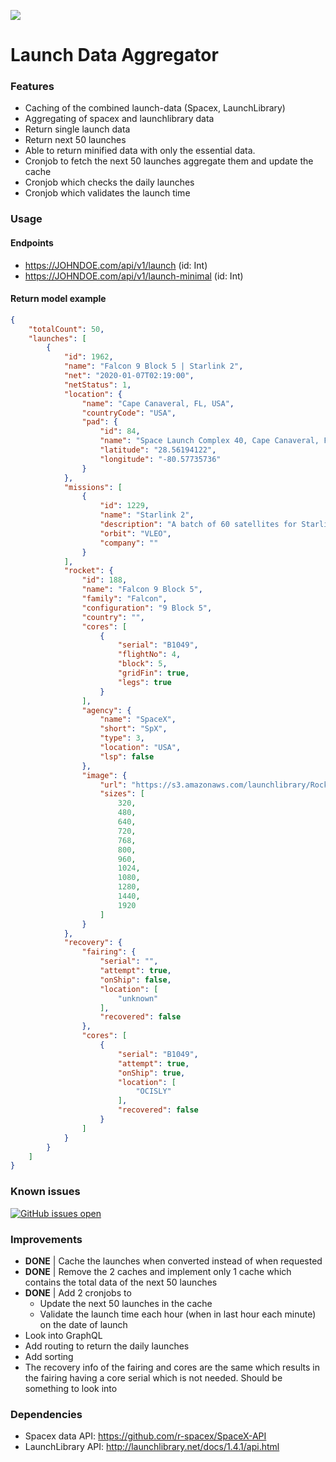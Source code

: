 [![](https://i.imgur.com/rg6nA9k.png)](https://i.imgur.com/rg6nA9k.png)
# Launch Data Aggregator

### Features
- Caching of the combined launch-data (Spacex, LaunchLibrary)
- Aggregating of spacex and launchlibrary data
- Return single launch data
- Return next 50 launches
- Able to return minified data with only the essential data.
- Cronjob to fetch the next 50 launches aggregate them and update the cache
- Cronjob which checks the daily launches
- Cronjob which validates the launch time

### Usage
#### Endpoints
- https://JOHNDOE.com/api/v1/launch (id: Int)
- https://JOHNDOE.com/api/v1/launch-minimal (id: Int)

#### Return model example
```json
{
    "totalCount": 50,
    "launches": [
        {
            "id": 1962,
            "name": "Falcon 9 Block 5 | Starlink 2",
            "net": "2020-01-07T02:19:00",
            "netStatus": 1,
            "location": {
                "name": "Cape Canaveral, FL, USA",
                "countryCode": "USA",
                "pad": {
                    "id": 84,
                    "name": "Space Launch Complex 40, Cape Canaveral, FL",
                    "latitude": "28.56194122",
                    "longitude": "-80.57735736"
                }
            },
            "missions": [
                {
                    "id": 1229,
                    "name": "Starlink 2",
                    "description": "A batch of 60 satellites for Starlink mega-constellation - SpaceX's project for space-based Internet communication system.",
                    "orbit": "VLEO",
                    "company": ""
                }
            ],
            "rocket": {
                "id": 188,
                "name": "Falcon 9 Block 5",
                "family": "Falcon",
                "configuration": "9 Block 5",
                "country": "",
                "cores": [
                    {
                        "serial": "B1049",
                        "flightNo": 4,
                        "block": 5,
                        "gridFin": true,
                        "legs": true
                    }
                ],
                "agency": {
                    "name": "SpaceX",
                    "short": "SpX",
                    "type": 3,
                    "location": "USA",
                    "lsp": false
                },
                "image": {
                    "url": "https://s3.amazonaws.com/launchlibrary/RocketImages/Falcon9Block5.jpg_1920.jpg",
                    "sizes": [
                        320,
                        480,
                        640,
                        720,
                        768,
                        800,
                        960,
                        1024,
                        1080,
                        1280,
                        1440,
                        1920
                    ]
                }
            },
            "recovery": {
                "fairing": {
                    "serial": "",
                    "attempt": true,
                    "onShip": false,
                    "location": [
                        "unknown"
                    ],
                    "recovered": false
                },
                "cores": [
                    {
                        "serial": "B1049",
                        "attempt": true,
                        "onShip": true,
                        "location": [
                            "OCISLY"
                        ],
                        "recovered": false
                    }
                ]
            }
        }
    ]
}
```

### Known issues
[![GitHub issues open](https://img.shields.io/github/issues/Jmaasy/launch-data-aggregator/shconfparser.svg?maxAge=2592000&style=for-the-badge&logo=appveyor)](https://github.com/Jmaasy/launch-data-aggregator/issues)

### Improvements
- **DONE** | Cache the launches when converted instead of when requested
- **DONE** | Remove the 2 caches and implement only 1 cache which contains the total data of the next 50 launches
- **DONE** | Add 2 cronjobs to 
	- Update the next 50 launches in the cache
	- Validate the launch time each hour (when in last hour each minute) on the date of launch
- Look into GraphQL
- Add routing to return the daily launches
- Add sorting
- The recovery info of the fairing and cores are the same which results in the fairing having a core serial which is not needed. Should be something to look into

### Dependencies
- Spacex data API: https://github.com/r-spacex/SpaceX-API
- LaunchLibrary API: http://launchlibrary.net/docs/1.4.1/api.html

